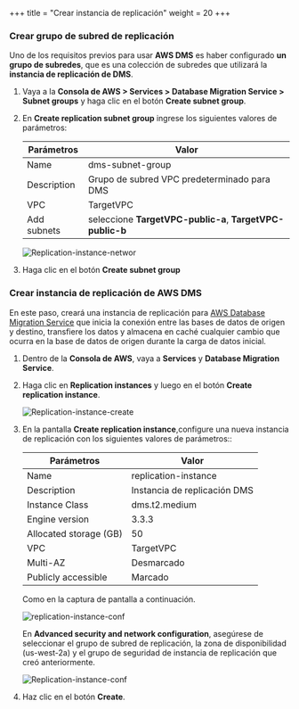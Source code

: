 +++
title = "Crear instancia de replicación"
weight = 20
+++

### Crear grupo de subred de replicación

Uno de los requisitos previos para usar **AWS DMS** es haber configurado **un grupo de subredes**, que es una colección de subredes que utilizará la **instancia de replicación de DMS**. 

1. Vaya a la **Consola de AWS > Services > Database Migration Service > Subnet groups** y haga clic en el botón **Create subnet group**.
2. En **Create replication subnet group** ingrese los siguientes valores de parámetros:

    | Parámetros           | Valor                    |
    | ------------------- | ------------------------ |
    | Name                | dms-subnet-group     |
    | Description         | Grupo de subred VPC predeterminado para DMS |
    | VPC                 | TargetVPC   |
    | Add subnets         | seleccione **TargetVPC-public-a**, **TargetVPC-public-b** |

    ![Replication-instance-networ](/db-mig/subnet-group.png)

3. Haga clic en el botón  **Create subnet group**

### Crear instancia de replicación de AWS DMS

En este paso, creará una instancia de replicación para <a href="https://aws.amazon.com/dms/" target="_blank" rel="noopener noreferrer">AWS Database Migration Service</a> que inicia la conexión entre las bases de datos de origen y destino, transfiere los datos y almacena en caché cualquier cambio que ocurra en la base de datos de origen durante la carga de datos inicial.


1. Dentro de la  **Consola de AWS**, vaya a **Services** y **Database Migration Service**.  

2. Haga clic en **Replication instances** y luego en el botón **Create replication instance**.

    ![Replication-instance-create](/db-mig/Replication-instance-create.png)

3. En la pantalla **Create replication instance**,configure una nueva instancia de replicación con los siguientes valores de parámetros::

    | Parámetros           | Valor                    |
    | ------------------- | ------------------------ |
    | Name                | replication-instance     |
    | Description         | Instancia de replicación DMS |
    | Instance Class      | dms.t2.medium            |
    | Engine version      | 3.3.3                    |
    |Allocated storage (GB)| 50                      |
    | VPC                 | TargetVPC            |
    | Multi-AZ            | Desmarcado                |
    | Publicly accessible | Marcado                  |

    Como en la captura de pantalla a continuación.


    ![replication-instance-conf](/db-mig/replication-instance-conf.png)


    En **Advanced security and network configuration**, asegúrese de seleccionar el grupo de subred de replicación, la zona de disponibilidad (us-west-2a) y el grupo de seguridad de instancia de replicación que creó anteriormente.

    ![Replication-instance-conf](/db-mig/advanced-security.png)



4. Haz clic en el botón **Create**.

